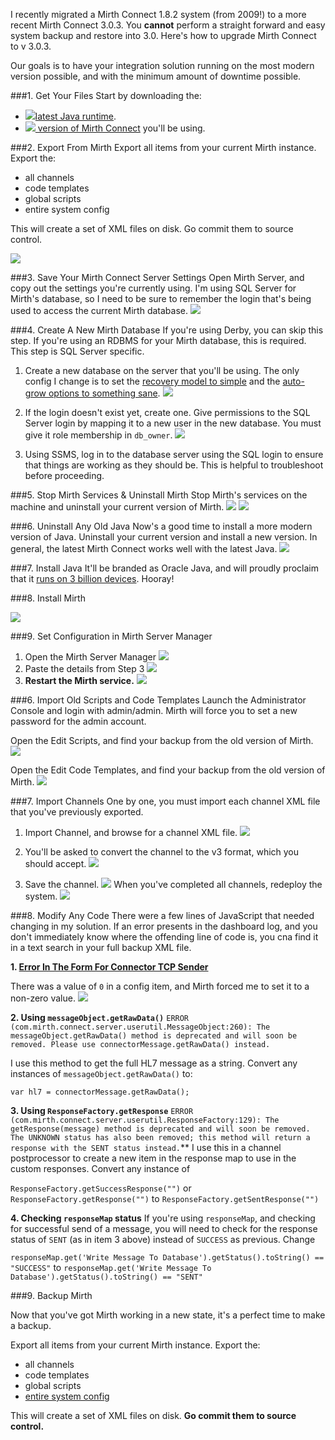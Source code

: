 <!--{Title:"Upgrading to Mirth Connect 3",Intro:"How to upgrade your Mirth Connect to Version 3.",PublishedOn:"18-Jun-2014"} -->

I recently migrated a Mirth Connect 1.8.2 system (from 2009!) to a more recent Mirth Connect 3.0.3. You **cannot** perform a straight forward and easy system backup and restore into 3.0. Here's how to upgrade Mirth Connect to v 3.0.3.

Our goals is to have your integration solution running on the most modern version possible, and with the minimum amount of downtime possible. 

###1. Get Your Files
Start by downloading the:

- [![](http://i.imgur.com/dQE54bu.png)latest Java runtime](https://www.java.com/en/download/index.jsp).
- [![](http://www.mirthcorp.com/wp-content/themes/atahualpa344/images/favicon/custom/mirth_16.ico) version of Mirth Connect](http://www.mirthcorp.com/community/downloads) you'll be using.

###2. Export From Mirth
Export all items from your current Mirth instance. Export the:

- all channels
- code templates
- global scripts
- entire system config
 
This will create a set of XML files on disk. Go commit them to source control.  

![](img/mirth-upgrade-exported-files.png)

###3. Save Your Mirth Connect Server Settings
Open Mirth Server, and copy out the settings you're currently using. I'm using SQL Server for Mirth's database, so I need to be sure to remember the login that's being used to access the current Mirth database.
![](img/mirth-upgrade-current-settings.png)

###4. Create A New Mirth Database
If you're using Derby, you can skip this step. If you're using an RDBMS for your Mirth database, this is required. This step is SQL Server specific.

1. Create a new database on the server that you'll be using. The only config I change is to set the [recovery model to simple](http://msdn.microsoft.com/en-us/library/ms189275.aspx) and the [auto-grow options to something sane](https://www.simple-talk.com/sql/database-administration/sql-server-database-growth-and-autogrowth-settings/).
![](img/mirth-upgrade-new-db.png)

2. If the login doesn't exist yet, create one. Give permissions to the SQL Server login by mapping it to a new user in the new database. You must give it role membership in `db_owner`.
![](img/mirth-upgrade-new-user-mapping.png)   

3. Using SSMS, log in to the database server using the SQL login to ensure that things are working as they should be. This is helpful to troubleshoot before proceeding.

###5. Stop Mirth Services & Uninstall Mirth
Stop Mirth's services on the machine and uninstall your current version of Mirth.
![](img/mirth-upgrade-stop-service.png)
![](img/mirth-upgrade-uninstall-old.png)

###6. Uninstall Any Old Java
Now's a good time to install a more modern version of Java. Uninstall your current version and install a new version. In general, the latest Mirth Connect works well with the latest Java. 
![](img/mirth-upgrade-uninstall-java.png)

###7. Install Java
It'll be branded as Oracle Java, and will proudly proclaim that it [runs on 3 billion devices](http://skeptics.stackexchange.com/q/9870/15369). Hooray!

###8. Install Mirth

![](img/mirth-upgrade-install-mirth-v3.png)

###9. Set Configuration in Mirth Server Manager

1. Open the Mirth Server Manager
![](img/mirth-upgrade-server-mgr.png)
2. Paste the details from Step 3
![](img/mirth-upgrade-server-mgr-connection.png)
3. **Restart the Mirth service.**
![](img/mirth-upgrade-server-mgr-restart.png)

###6. Import Old Scripts and Code Templates
Launch the Administrator Console and login with admin/admin. Mirth will force you to set a new password for the admin account.

Open the Edit Scripts, and find your backup from the old version of Mirth.
![](img/mirth-upgrade-import-scripts.png)


Open the Edit Code Templates, and find your backup from the old version of Mirth.
![](img/mirth-upgrade-import-code-templates.png)

###7. Import Channels
One by one, you must import each channel XML file that you've previously exported. 

1. Import Channel, and browse for a channel XML file.
![](img/mirth-upgrade-import-channel-browse.png)

2. You'll be asked to convert the channel to the v3 format, which you should accept.
![](img/mirth-upgrade-import-channel-convert.png)

3. Save the channel.
![](img/mirth-upgrade-import-channel-save.png)
When you've completed all channels, redeploy the system.
![](img/mirth-upgrade-import-channel-redeploy.png)

###8. Modify Any Code
There were a few lines of JavaScript that needed changing in my solution.
If an error presents in the dashboard log, and you don't immediately know where the offending line of code is, you cna find it in a text search in your full backup XML file.

**1. [Error In The Form For Connector TCP Sender](img/mirth-upgrade-import-channel-err-tcp-sender.png)**

 There was a value of `0` in a config item, and Mirth forced me to set it to a non-zero value.
![](img/mirth-upgrade-import-channel-err-tcp-sender-missing-value.png)

**2. Using `messageObject.getRawData()`**
`ERROR (com.mirth.connect.server.userutil.MessageObject:260): The messageObject.getRawData() method is deprecated and will soon be removed. Please use connectorMessage.getRawData() instead.`
 
I use this method to get the full HL7 message as a string. Convert any instances of `messageObject.getRawData()` to:

   `var hl7 = connectorMessage.getRawData();` 
     
**3. Using `ResponseFactory.getResponse`**
`ERROR (com.mirth.connect.server.userutil.ResponseFactory:129): The getResponse(message) method is deprecated and will soon be removed. The UNKNOWN status has also been removed; this method will return a response with the SENT status instead.`**
I use this in a channel postprocessor to create a new item in the response map to use in the custom responses. Convert any instance of  

`ResponseFactory.getSuccessResponse("")` or ` ResponseFactory.getResponse("")`
to
`ResponseFactory.getSentResponse("")`


**4. Checking `responseMap` status**
If you're using `responseMap`, and checking for successful send of a message, you will need to check for the response status of `SENT` (as in item 3 above) instead of `SUCCESS` as previous. Change

`responseMap.get('Write Message To Database').getStatus().toString() == "SUCCESS"`
to
`responseMap.get('Write Message To Database').getStatus().toString() == "SENT"`


###9. Backup Mirth

Now that you've got Mirth working in a new state, it's a perfect time to make a backup.

Export all items from your current Mirth instance. Export the:

- all channels
- code templates
- global scripts
- [entire system config](img/mirth-upgrade-backup-config.png)
 
This will create a set of XML files on disk. **Go commit them to source control.**  

 